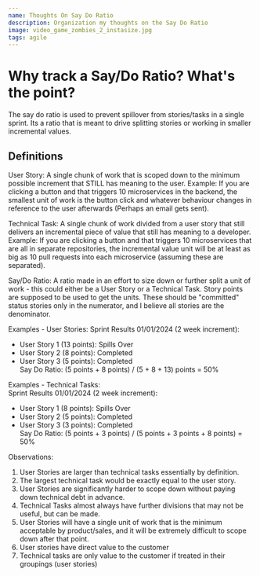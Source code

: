 ```yaml
---
name: Thoughts On Say Do Ratio
description: Organization my thoughts on the Say Do Ratio
image: video_game_zombies_2_instasize.jpg
tags: agile 
---
```


Why track a Say/Do Ratio? What's the point?
=========

The say do ratio is used to prevent spillover from stories/tasks in a single sprint. Its a ratio that
is meant to drive splitting stories or working in smaller incremental values.

Definitions
---------
User Story: A single chunk of work that is scoped down to the minimum possible increment that STILL has meaning to the user.
Example: If you are clicking a button and that triggers 10 microservices in the backend, the smallest unit of work is the button click
and whatever behaviour changes in reference to the user afterwards (Perhaps an email gets sent).

Technical Task: A single chunk of work divided from a user story that still delivers an incremental piece of value that still has meaning to a developer.
Example: If you are clicking a button and that triggers 10 microservices that are all in separate repositories, the incremental value unit will be at
least as big as 10 pull requests into each microservice (assuming these are separated).

Say/Do Ratio: A ratio made in an effort to size down or further split a unit of work - this could either be a User Story or a Technical Task. Story points
are supposed to be used to get the units. These should be "committed" status stories only in the numerator, and I believe all stories are the denominator.

Examples - User Stories:
Sprint Results 01/01/2024 (2 week increment):  
* User Story 1 (13 points): Spills Over  
* User Story 2 (8 points): Completed  
* User Story 3 (5 points): Completed  
Say Do Ratio: (5 points + 8 points) / (5 + 8 + 13) points = 50%  

Examples - Technical Tasks:  
Sprint Results 01/01/2024 (2 week increment):  
* User Story 1 (8 points): Spills Over  
* User Story 2 (5 points): Completed  
* User Story 3 (3 points): Completed  
Say Do Ratio: (5 points + 3 points) / (5 points + 3 points + 8 points) = 50%  

Observations:
1. User Stories are larger than technical tasks essentially by definition.
2. The largest technical task would be exactly equal to the user story.
3. User Stories are significantly harder to scope down without paying down technical debt in advance.
4. Technical Tasks almost always have further divisions that may not be useful, but can be made.
5. User Stories will have a single unit of work that is the minimum acceptable by product/sales,
   and it will be extremely difficult to scope down after that point.
6. User stories have direct value to the customer
7. Technical tasks are only value to the customer if treated in their groupings (user stories)
